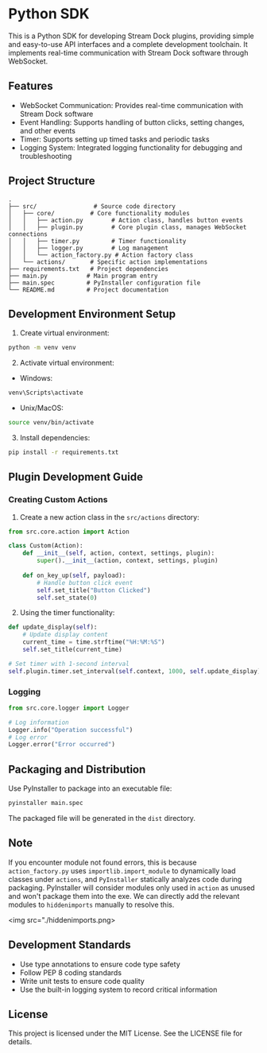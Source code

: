 # Python SDK

This is a Python SDK for developing Stream Dock plugins, providing simple and easy-to-use API interfaces and a complete development toolchain. It implements real-time communication with Stream Dock software through WebSocket.

## Features

- WebSocket Communication: Provides real-time communication with Stream Dock software
- Event Handling: Supports handling of button clicks, setting changes, and other events
- Timer: Supports setting up timed tasks and periodic tasks
- Logging System: Integrated logging functionality for debugging and troubleshooting

## Project Structure

```
.
├── src/                # Source code directory
│   ├── core/          # Core functionality modules
│   │   ├── action.py        # Action class, handles button events
│   │   ├── plugin.py        # Core plugin class, manages WebSocket connections
│   │   ├── timer.py         # Timer functionality
│   │   ├── logger.py        # Log management
│   │   └── action_factory.py # Action factory class
│   └── actions/       # Specific action implementations
├── requirements.txt   # Project dependencies
├── main.py           # Main program entry
├── main.spec         # PyInstaller configuration file
└── README.md         # Project documentation
```

## Development Environment Setup

1. Create virtual environment:
```bash
python -m venv venv
```

2. Activate virtual environment:
- Windows:
```bash
venv\Scripts\activate
```
- Unix/MacOS:
```bash
source venv/bin/activate
```

3. Install dependencies:
```bash
pip install -r requirements.txt
```

## Plugin Development Guide

### Creating Custom Actions

1. Create a new action class in the `src/actions` directory:

```python
from src.core.action import Action

class Custom(Action):
    def __init__(self, action, context, settings, plugin):
        super().__init__(action, context, settings, plugin)
    
    def on_key_up(self, payload):
        # Handle button click event
        self.set_title("Button Clicked")
        self.set_state(0)
```

2. Using the timer functionality:

```python
def update_display(self):
    # Update display content
    current_time = time.strftime("%H:%M:%S")
    self.set_title(current_time)

# Set timer with 1-second interval
self.plugin.timer.set_interval(self.context, 1000, self.update_display)
```

### Logging

```python
from src.core.logger import Logger

# Log information
Logger.info("Operation successful")
# Log error
Logger.error("Error occurred")
```

## Packaging and Distribution

Use PyInstaller to package into an executable file:

```bash
pyinstaller main.spec
```

The packaged file will be generated in the `dist` directory.

## Note

If you encounter module not found errors, this is because `action_factory.py` uses `importlib.import_module` to dynamically load classes under `actions`, and `PyInstaller` statically analyzes code during packaging. PyInstaller will consider modules only used in `action` as unused and won't package them into the exe. We can directly add the relevant modules to `hiddenimports` manually to resolve this.

<img src="./hiddenimports.png>

## Development Standards

- Use type annotations to ensure code type safety
- Follow PEP 8 coding standards
- Write unit tests to ensure code quality
- Use the built-in logging system to record critical information

## License

This project is licensed under the MIT License. See the LICENSE file for details.